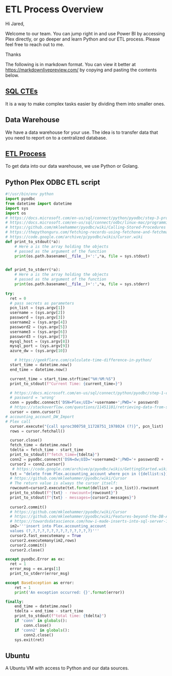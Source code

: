 # ETL Process Overview

Hi Jared,

Welcome to our team. You can jump right in and use Power BI by accessing Plex directly, or go deeper and learn Python and our ETL process. Please feel free to reach out to me.

Thanks

The following is in markdown format. You can view it better at <https://markdownlivepreview.com/> by copying and pasting the contents below.

## **[SQL CTEs](https://www.datacamp.com/tutorial/cte-sql)**

It is a way to make complex tasks easier by dividing them into smaller ones.

## Data Warehouse

We have a data warehouse for your use. The idea is to transfer data that you need to report on to a centralized database.

## **[ETL Process](https://www.geeksforgeeks.org/etl-process-in-data-warehouse/)**

To get data into our data warehouse, we use Python or Golang.

## Python Plex ODBC ETL script

```python
#!/usr/bin/env python
import pyodbc 
from datetime import datetime
import sys 
import os
# https://docs.microsoft.com/en-us/sql/connect/python/pyodbc/step-3-proof-of-concept-connecting-to-sql-using-pyodbc?view=sql-server-ver16
# https://docs.microsoft.com/en-us/sql/connect/odbc/linux-mac/programming-guidelines?view=sql-server-ver16
# https://github.com/mkleehammer/pyodbc/wiki/Calling-Stored-Procedures
# https://thepythonguru.com/fetching-records-using-fetchone-and-fetchmany/
# https://code.google.com/archive/p/pyodbc/wikis/Cursor.wiki
def print_to_stdout(*a):
    # Here a is the array holding the objects
    # passed as the argument of the function
    print(os.path.basename(__file__)+':',*a, file = sys.stdout)


def print_to_stderr(*a):
    # Here a is the array holding the objects
    # passed as the argument of the function
    print(os.path.basename(__file__)+':',*a, file = sys.stderr)
    
try:
  ret = 0
  # pass secrets as parameters
  pcn_list = (sys.argv[1])
  username = (sys.argv[2])
  password = (sys.argv[3])
  username2 = (sys.argv[4])
  password2 = (sys.argv[5])
  username3 = (sys.argv[6])
  password3 = (sys.argv[7])
  mysql_host = (sys.argv[8])
  mysql_port = (sys.argv[9])
  azure_dw = (sys.argv[10])

    # https://geekflare.com/calculate-time-difference-in-python/
  start_time = datetime.now()
  end_time = datetime.now()

  current_time = start_time.strftime("%H:%M:%S")
  print_to_stdout(f"Current Time: {current_time=}")

  # https://docs.microsoft.com/en-us/sql/connect/python/pyodbc/step-1-configure-development-environment-for-pyodbc-python-development?view=sql-server-ver15
  # password = 'wrong' 
  conn = pyodbc.connect('DSN=Plex;UID='+username+';PWD='+ password)
  # https://stackoverflow.com/questions/11451101/retrieving-data-from-sql-using-pyodbc
  cursor = conn.cursor()
# accounting_account_DW_Import
# Plex call
  cursor.execute("{call sproc300758_11728751_1978024 (?)}", pcn_list)
  rows = cursor.fetchall()

  cursor.close()
  fetch_time = datetime.now()
  tdelta = fetch_time - start_time 
  print_to_stdout(f"fetch_time={tdelta}") 
  conn2 = pyodbc.connect('DSN=dw;UID='+username2+';PWD='+ password2 + ';DATABASE=mgdw')
  cursor2 = conn2.cursor()
   # https://code.google.com/archive/p/pyodbc/wikis/GettingStarted.wiki
  txt = "delete from Plex.accounting_account where pcn in ({dellist:s})"
  # https://github.com/mkleehammer/pyodbc/wiki/Cursor
  # The return value is always the cursor itself:
  rowcount=cursor2.execute(txt.format(dellist = pcn_list)).rowcount
  print_to_stdout(f"{txt} - rowcount={rowcount}")
  print_to_stdout(f"{txt} - messages={cursor2.messages}")
      
  cursor2.commit()
  # https://github.com/mkleehammer/pyodbc/wiki/Cursor
  # https://github.com/mkleehammer/pyodbc/wiki/Features-beyond-the-DB-API#fast_executemany
  # https://towardsdatascience.com/how-i-made-inserts-into-sql-server-100x-faster-with-pyodbc-5a0b5afdba5
  im2='''insert into Plex.accounting_account
  values (?,?,?,?,?,?,?,?,?,?,?,?,?,?)''' 
  cursor2.fast_executemany = True
  cursor2.executemany(im2,rows)
  cursor2.commit()
  cursor2.close()

except pyodbc.Error as ex:
  ret = 1
  error_msg = ex.args[1]
  print_to_stderr(error_msg) 

except BaseException as error:
    ret = 1
    print('An exception occurred: {}'.format(error))

finally:
    end_time = datetime.now()
    tdelta = end_time - start_time 
    print_to_stdout(f"total time: {tdelta}") 
    if 'conn' in globals():
        conn.close()
    if 'conn2' in globals():
        conn2.close()
    sys.exit(ret)

```

## Ubuntu

A Ubuntu VM with access to Python and our data sources.
